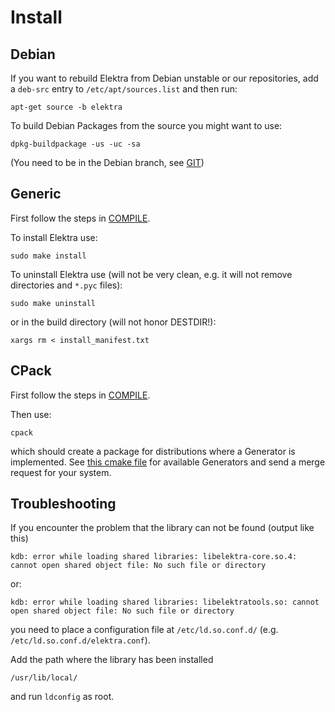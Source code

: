 # Install #

## Debian ##

If you want to rebuild Elektra from Debian unstable or
our repositories, add a `deb-src` entry to `/etc/apt/sources.list`
and then run:

	apt-get source -b elektra

To build Debian Packages from the source you might want to use:

	dpkg-buildpackage -us -uc -sa

(You need to be in the Debian branch, see [GIT](GIT.md))

## Generic ##

First follow the steps in [COMPILE](COMPILE.md).

To install Elektra use:

	sudo make install

To uninstall Elektra use (will not be very clean,
e.g. it will not remove directories and `*.pyc` files):

	sudo make uninstall

or in the build directory (will not honor DESTDIR!):

	xargs rm < install_manifest.txt

## CPack ##

First follow the steps in [COMPILE](COMPILE.md).

Then use:

	cpack

which should create a package for distributions where a Generator is
implemented. See [this cmake file](/cmake/ElektraPackaging.cmake) for available Generators
and send a merge request for your system.

## Troubleshooting ##

If you encounter the problem that the library can not be found (output like this)

	kdb: error while loading shared libraries: libelektra-core.so.4: cannot open shared object file: No such file or directory

or:

	kdb: error while loading shared libraries: libelektratools.so: cannot open shared object file: No such file or directory

you need to place a configuration file at `/etc/ld.so.conf.d/` (e.g. `/etc/ld.so.conf.d/elektra.conf`).

Add the path where the library has been installed

	/usr/lib/local/

and run `ldconfig` as root.
